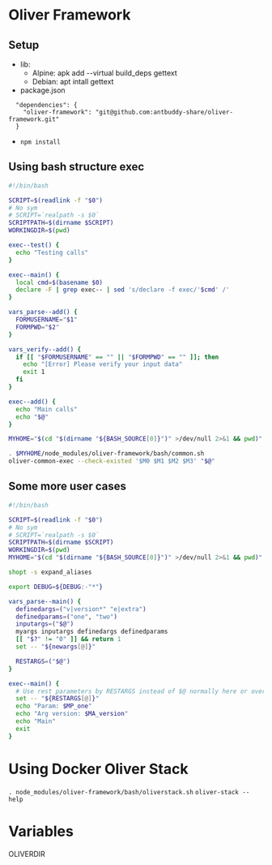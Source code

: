 # Oliver Framework

## Setup

- lib:
  - Alpine: apk add --virtual build_deps gettext
  - Debian: apt intall gettext
- package.json

```
  "dependencies": {
    "oliver-framework": "git@github.com:antbuddy-share/oliver-framework.git"
  }
```

- `npm install`

## Using bash structure exec

```bash
#!/bin/bash

SCRIPT=$(readlink -f "$0")
# No sym
# SCRIPT=`realpath -s $0`
SCRIPTPATH=$(dirname $SCRIPT)
WORKINGDIR=$(pwd)

exec--test() {
  echo "Testing calls"
}

exec--main() {
  local cmd=$(basename $0)
  declare -F | grep exec-- | sed 's/declare -f exec/'$cmd' /'
}

vars_parse--add() {
  FORMUSERNAME="$1"
  FORMPWD="$2"
}

vars_verify--add() {
  if [[ "$FORMUSERNAME" == "" || "$FORMPWD" == "" ]]; then
    echo "[Error] Please verify your input data"
    exit 1
  fi
}

exec--add() {
  echo "Main calls"
  echo "$@"
}

MYHOME="$(cd "$(dirname "${BASH_SOURCE[0]}")" >/dev/null 2>&1 && pwd)"

. $MYHOME/node_modules/oliver-framework/bash/common.sh
oliver-common-exec --check-existed '$M0 $M1 $M2 $M3' "$@"
```

## Some more user cases

```bash
#!/bin/bash

SCRIPT=$(readlink -f "$0")
# No sym
# SCRIPT=`realpath -s $0`
SCRIPTPATH=$(dirname $SCRIPT)
WORKINGDIR=$(pwd)
MYHOME="$(cd "$(dirname "${BASH_SOURCE[0]}")" >/dev/null 2>&1 && pwd)"

shopt -s expand_aliases

export DEBUG=${DEBUG:-"*"}

vars_parse--main() {
  definedargs=("v|version*" "e|extra")
  definedparams=("one", "two")
  inputargs=("$@")
  myargs inputargs definedargs definedparams
  [[ "$?" != "0" ]] && return 1
  set -- "${newargs[@]}"

  RESTARGS=("$@")
}

exec--main() {
  # Use rest parameters by RESTARGS instead of $@ normally here or override $@ by following command
  set -- "${RESTARGS[@]}"
  echo "Param: $MP_one"
  echo "Arg version: $MA_version"
  echo "Main"
  exit
}
```

# Using Docker Oliver Stack

`. node_modules/oliver-framework/bash/oliverstack.sh` `oliver-stack --help`

# Variables

OLIVERDIR
